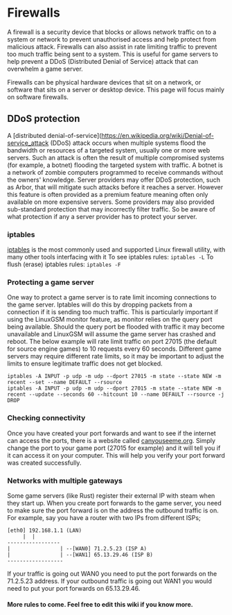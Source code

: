 # Firewalls
A firewall is a security device that blocks or allows network traffic on to a system or network to prevent unauthorised access and help protect from malicious attack.
Firewalls can also assist in rate limiting traffic to prevent too much traffic being sent to a system. This is useful for game servers to help prevent a DDoS (Distributed Denial of Service) attack that can overwhelm a game server.

Firewalls can be physical hardware devices that sit on a network, or software that sits on a server or desktop device. This page will focus mainly on software firewalls.

## DDoS protection
A [distributed denial-of-service](https://en.wikipedia.org/wiki/Denial-of-service_attack (DDoS) attack occurs when multiple systems flood the bandwidth or resources of a targeted system, usually one or more web servers. Such an attack is often the result of multiple compromised systems (for example, a botnet) flooding the targeted system with traffic. A botnet is a network of zombie computers programmed to receive commands without the owners' knowledge.
Server providers may offer DDoS protection, such as Arbor, that will mitigate such attacks before it reaches a server. However this feature is often provided as a premium feature meaning often only available on more expensive servers. Some providers may also provided sub-standard protection that may incorrectly filter traffic. So be aware of what protection if any a server provider has to protect your server.

### iptables
[iptables](http://ipset.netfilter.org/iptables.man.html) is the most commonly used and supported Linux firewall utility, with many other tools interfacing with it
To see iptables rules: `iptables -L` To flush \(erase\) iptables rules: `iptables -F`

### Protecting a game server
One way to protect a game server is to rate limit incoming connections to the game server. Iptables will do this by dropping packets from a connection if it is sending too much traffic.
This is particularly important if using the LinuxGSM monitor feature, as monitor relies on the query port being available. Should the query port be flooded with traffic it may become unavailable and LinuxGSM will assume the game server has crashed and reboot. 
The below example will rate limit traffic on port 27015 (the default for source engine games) to 10 requests every 60 seconds. Different game servers may require different rate limits, so it may be important to adjust the limits to ensure legitimate traffic does not get blocked.
```
iptables -A INPUT -p udp -m udp --dport 27015 -m state --state NEW -m recent --set --name DEFAULT --rsource
iptables -A INPUT -p udp -m udp --dport 27015 -m state --state NEW -m recent --update --seconds 60 --hitcount 10 --name DEFAULT --rsource -j DROP
```

### Checking connectivity

Once you have created your port forwards and want to see if the internet can access the ports, there is a website called [canyouseeme.org](http://www.canyouseeme.org). Simply change the port to your game port \(27015 for example\) and it will tell you if it can access it on your computer. This will help you verify your port forward was created successfully.

### Networks with multiple gateways

Some game servers \(like Rust\) register their external IP with steam when they start up. When you create port forwards to the game server, you need to make sure the port forward is on the address the outbound traffic is on. For example, say you have a router with two IPs from different ISPs;

```text
[eth0] 192.168.1.1 (LAN)
     |  |
-----------------
|                | --[WAN0] 71.2.5.23 (ISP A)  
|                | --[WAN1] 65.13.29.46 (ISP B)  
------------------
```

If your traffic is going out WAN0 you need to put the port forwards on the 71.2.5.23 address. If your outbound traffic is going out WAN1 you would need to put your port forwards on 65.13.29.46.

#### More rules to come. Feel free to edit this wiki if you know more.

